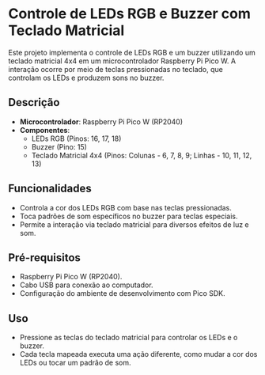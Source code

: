 # Controle de LEDs RGB e Buzzer com Teclado Matricial

Este projeto implementa o controle de LEDs RGB e um buzzer utilizando um teclado matricial 4x4 em um microcontrolador Raspberry Pi Pico W. A interação ocorre por meio de teclas pressionadas no teclado, que controlam os LEDs e produzem sons no buzzer.

## Descrição

- **Microcontrolador**: Raspberry Pi Pico W (RP2040)
- **Componentes**:
  - LEDs RGB (Pinos: 16, 17, 18)
  - Buzzer (Pino: 15)
  - Teclado Matricial 4x4 (Pinos: Colunas - 6, 7, 8, 9; Linhas - 10, 11, 12, 13)

## Funcionalidades

- Controla a cor dos LEDs RGB com base nas teclas pressionadas.
- Toca padrões de som específicos no buzzer para teclas especiais.
- Permite a interação via teclado matricial para diversos efeitos de luz e som.

## Pré-requisitos

- Raspberry Pi Pico W (RP2040).
- Cabo USB para conexão ao computador.
- Configuração do ambiente de desenvolvimento com Pico SDK.

## Uso
- Pressione as teclas do teclado matricial para controlar os LEDs e o buzzer.
- Cada tecla mapeada executa uma ação diferente, como mudar a cor dos LEDs ou tocar um padrão de som.
